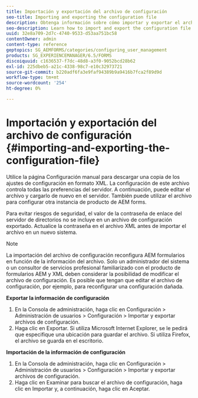 ```yaml
---
title: Importación y exportación del archivo de configuración
seo-title: Importing and exporting the configuration file
description: Obtenga información sobre cómo importar y exportar el archivo de configuración para editar las preferencias del servidor o configurar otra instancia de producto de AEM forms.
seo-description: Learn how to import and export the configuration file in order to edit server preferences or configure another AEM forms product instance.
uuid: 32e8a709-2d7c-4740-9533-d53aa751bc58
contentOwner: admin
content-type: reference
geptopics: SG_AEMFORMS/categories/configuring_user_management
products: SG_EXPERIENCEMANAGER/6.5/FORMS
discoiquuid: c1636537-f7dc-48d8-a3f0-9052bcd28b62
exl-id: 225dbeb5-a21c-4338-98c7-e10c32973721
source-git-commit: b220adf6fa3e9faf94389b9a9416b7fca2f89d9d
workflow-type: tm+mt
source-wordcount: '254'
ht-degree: 0%

---
```


# Importación y exportación del archivo de configuración {#importing-and-exporting-the-configuration-file}

Utilice la página Configuración manual para descargar una copia de los ajustes de configuración en formato XML. La configuración de este archivo controla todas las preferencias del servidor. A continuación, puede editar el archivo y cargarlo de nuevo en el servidor. También puede utilizar el archivo para configurar otra instancia de producto de AEM forms.

Para evitar riesgos de seguridad, el valor de la contraseña de enlace del servidor de directorios no se incluye en un archivo de configuración exportado. Actualice la contraseña en el archivo XML antes de importar el archivo en un nuevo sistema.

>[!NOTE]
>
>La importación del archivo de configuración reconfigura AEM formularios en función de la información del archivo. Solo un administrador del sistema o un consultor de servicios profesional familiarizado con el producto de formularios AEM y XML deben considerar la posibilidad de modificar el archivo de configuración. Es posible que tengan que editar el archivo de configuración, por ejemplo, para reconfigurar una configuración dañada.

**Exportar la información de configuración**

1. En la Consola de administración, haga clic en Configuración > Administración de usuarios > Configuración > Importar y exportar archivos de configuración.
1. Haga clic en Exportar. Si utiliza Microsoft Internet Explorer, se le pedirá que especifique una ubicación para guardar el archivo. Si utiliza Firefox, el archivo se guarda en el escritorio.

**Importación de la información de configuración**

1. En la Consola de administración, haga clic en Configuración > Administración de usuarios > Configuración > Importar y exportar archivos de configuración.
1. Haga clic en Examinar para buscar el archivo de configuración, haga clic en Importar y, a continuación, haga clic en Aceptar.
